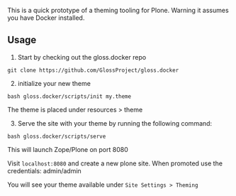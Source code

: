 This is a quick prototype of a theming tooling for Plone.
Warning it assumes you have Docker installed.
## Usage
1. Start by checking out the gloss.docker repo
```
git clone https://github.com/GlossProject/gloss.docker
```

2. initialize your new theme 
```
bash gloss.docker/scripts/init my.theme
```
The theme is placed under resources > theme

3. Serve the site with your theme by running the following command:
```
bash gloss.docker/scripts/serve
```

This will launch Zope/Plone on port 8080

Visit `localhost:8080`
and create a new plone site.
When promoted use the credentials: admin/admin

You will see your theme available under `Site Settings > Theming`


